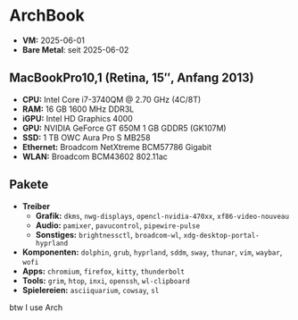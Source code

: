 # ArchBook
- **VM:** 2025-06-01
- **Bare Metal**: seit 2025-06-02

## MacBookPro10,1 (Retina, 15″, Anfang 2013)
- **CPU:** Intel Core i7-3740QM @ 2.70 GHz (4C/8T)
- **RAM:** 16 GB 1600 MHz DDR3L
- **iGPU:** Intel HD Graphics 4000
- **GPU:** NVIDIA GeForce GT 650M 1 GB GDDR5 (GK107M)
- **SSD:** 1 TB OWC Aura Pro S MB258
- **Ethernet:** Broadcom NetXtreme BCM57786 Gigabit
- **WLAN:** Broadcom BCM43602 802.11ac

## Pakete
- **Treiber**
  - **Grafik:** `dkms`, `nwg-displays`, `opencl-nvidia-470xx`, `xf86-video-nouveau`
  - **Audio:** `pamixer`, `pavucontrol`, `pipewire-pulse`
  - **Sonstiges:** `brightnessctl`, `broadcom-wl`, `xdg-desktop-portal-hyprland`
- **Komponenten:** `dolphin`, `grub`, `hyprland`, `sddm`, `sway`, `thunar`, `vim`, `waybar`, `wofi`
- **Apps:** `chromium`, `firefox`, `kitty`, `thunderbolt`
- **Tools:** `grim`, `htop`, `inxi`, `openssh`, `wl-clipboard`
- **Spielereien:** `asciiquarium`, `cowsay`, `sl`

btw I use Arch
